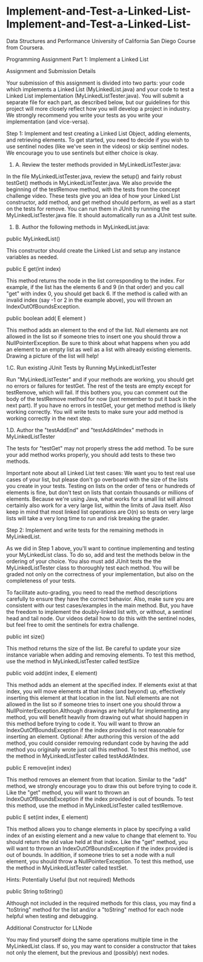 # Implement-and-Test-a-Linked-List-Implement-and-Test-a-Linked-List-
Data Structures and Performance University of California San Diego Course from Coursera.

Programming Assignment Part 1: Implement a Linked List

Assignment and Submission Details

Your submission of this assignment is divided into two parts: your code which implements a Linked List (MyLinkedList.java) and your code to test a Linked List implementation (MyLinkedListTester.java). You will submit a separate file for each part, as described below, but our guidelines for this project will more closely reflect how you will develop a project in industry.  We strongly recommend you write your tests as you write your implementation (and vice-versa). 

Step 1: Implement and test creating a Linked List Object, adding elements, and retrieving elements.
To get started, you need to decide if you wish to use sentinel nodes (like we've seen in the videos) or skip sentinel nodes.  We encourage you to use sentinels but either choice is okay. 

1. A.  Review the tester methods provided in MyLinkedListTester.java:

In the file MyLinkedListTester.java, review the setup() and fairly robust testGet() methods in MyLinkedListTester.java. We also provide the beginning of the testRemove method, with the tests from the concept challenge video.  These tests give you an idea of how your Linked List constructor, add method, and get method should perform, as well as a start on the tests for remove.  You can run them in JUnit by running the MyLinkedListTester.java file.  It should automatically run as a JUnit test suite.

1. B. Author the following methods in MyLinkedList.java:

public MyLinkedList()

This constructor should create the Linked List and setup any instance variables as needed.

public E get(int index)

This method returns the node in the list corresponding to the index. For example, if the list has the elements 6 and 9 (in that order) and you call "get" with index 0, you should get back 6. If the method is called with an invalid index (say -1 or 2 in the example above), you will thrown an IndexOutOfBoundsException.

public boolean add( E element )

This method adds an element to the end of the list. Null elements are not allowed in the list so if someone tries to insert one you should throw a NullPointerException.  Be sure to think about what happens when you add an element to an empty list as well as a list with already existing elements.  Drawing a picture of the list will help!

1.C. Run existing JUnit Tests by Running MyLinkedListTester

Run "MyLinkedListTester" and if your methods are working, you should get no errors or failures for testGet.  The rest of the tests are empty except for testRemove, which will fail.  If this bothers you, you can comment out the body of the testRemove method for now (just remember to put it back in the next part).  If you have no errors in testGet, your get method method is likely working correctly.  You will write tests to make sure your add method is working correctly in the next step.  

 1.D. Author the "testAddEnd"  and "testAddAtIndex" methods in MyLinkedListTester

The tests for "testGet" may not properly stress the add method.  To be sure your add method works properly, you should add tests to these two methods.

Important note about all Linked List test cases: We want you to test real use cases of your list, but please don't go overboard with the size of the lists you create in your tests.  Testing on lists on the order of tens or hundreds of elements is fine, but don't test on lists that contain thousands or millions of elements.  Because we're using Java, what works for a small list will almost certainly also work for a very large list, within the limits of Java itself.  Also keep in mind that most linked list operations are O(n) so tests on very large lists will take a very long time to run and risk breaking the grader.

Step 2: Implement and write tests for the remaining methods in MyLinkedList.

As we did in Step 1 above, you'll want to continue implementing and testing your MyLinkedList class.  To do so, add and test the methods below in the ordering of your choice.  You also must add JUnit tests the the MyLinkedListTester class to thoroughly test each method.  You will be graded not only on the correctness of your implementation, but also on the completeness of your tests.

To facilitate auto-grading, you need to read the method descriptions carefully to ensure they have the correct behavior.  Also, make sure you are consistent with our test cases/examples in the main method.  But, you have the freedom to implement the doubly-linked list with, or without, a sentinel head and tail node.  Our videos detail how to do this with the sentinel nodes, but feel free to omit the sentinels for extra challenge.

public int size()

This method returns the size of the list.  Be careful to update your size instance variable when adding and removing elements.  To test this method, use the method in MyLinkedListTester called testSize

public void add(int index, E element) 

This method adds an element at the specified index.  If elements exist at that index, you will move elements at that index (and beyond) up, effectively inserting this element at that location in the list. Null elements are not allowed in the list so if someone tries to insert one you should throw a NullPointerException.Although drawings are helpful for implementing any method, you will benefit heavily from drawing out what should happen in this method before trying to code it.  You will want to throw an IndexOutOfBoundsException if the index provided is not reasonable for inserting an element.  Optional:  After authoring this version of the add method, you could consider removing redundant code by having the add method you originally wrote just call this method.  To test this method, use the method in MyLinkedListTester called testAddAtIndex.

public E remove(int index) 

This method removes an element from that location.  Similar to the "add" method, we strongly encourage you to draw this out before trying to code it.  Like the "get" method, you will want to thrown an IndexOutOfBoundsException if the index provided is out of bounds. To test this method, use the method in MyLinkedListTester called testRemove.

public E set(int index, E element)

This method allows you to change elements in place by specifying a valid index of an existing element and a new value to change that element to. You should return the old value held at that index. Like the "get" method, you will want to thrown an IndexOutOfBoundsException if the index provided is out of bounds. In addition, if someone tries to set a node with a null element, you should throw a NullPointerException.  To test this method, use the method in MyLinkedListTester called testSet.

Hints: Potentially Useful (but not required) Methods

public String toString()

Although not included in the required methods for this class, you may find a "toString" method for the list and/or a "toString" method for each node helpful when testing and debugging.

Additional Constructor for LLNode

You may find yourself doing the same operations multiple time in the MyLinkedList class.  If so, you may want to consider a constructor that takes not only the element, but the previous and (possibly) next nodes.
